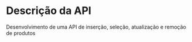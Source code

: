# Descrição da API
Desenvolvimento de uma API de inserção, seleção, atualização e remoção de produtos

